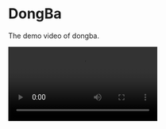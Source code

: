 # DongBa
The demo video of dongba.

![东巴古文字翻译演示视频](https://github.com/sssbai/DongBa/blob/main/dongba.mp4)
